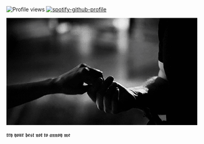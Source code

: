 ![Profile views](https://visitor-badge.laobi.icu/badge?page_id=lnam2004.lnam2004&left_color=gray&right_color=black)
[![spotify-github-profile](https://spotify-github-profile.kittinanx.com/api/view?uid=31sf7hgqgdxmikbg2va6foxpgybu&cover_image=true&theme=natemoo-re&show_offline=false&background_color=121212&interchange=false&bar_color=000000&bar_color_cover=true)](https://github.com/kittinan/spotify-github-profile)

![iamge alt](https://github.com/lnam2004/lnam2004/blob/2a16c0096e06784371235c31afba344508b92f00/whis)

𝖙𝖗𝖞 𝖞𝖔𝖚𝖗 𝖇𝖊𝖘𝖙 𝖓𝖔𝖙 𝖙𝖔 𝖆𝖓𝖓𝖔𝖞 𝖒𝖊




